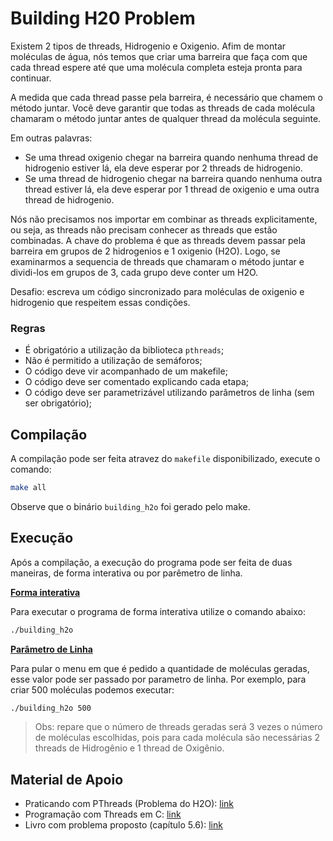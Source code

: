 # Building H20 Problem

Existem 2 tipos de threads, Hidrogenio e Oxigenio. Afim de montar moléculas de água, nós temos que criar uma barreira que faça com que cada thread espere até que uma molécula completa esteja pronta para continuar.

A medida que cada thread passe pela barreira, é necessário que chamem o método juntar. Você deve garantir que todas as threads de cada molécula chamaram o método juntar antes  de qualquer thread da molécula seguinte.

Em outras palavras:

- Se uma thread oxigenio chegar na barreira quando nenhuma thread  de hidrogenio estiver lá, ela deve esperar por 2 threads de hidrogenio.
- Se uma thread de hidrogenio chegar na barreira quando nenhuma outra thread estiver lá, ela deve esperar por 1 thread de oxigenio e uma outra thread de hidrogenio.

Nós não precisamos nos importar em combinar as threads explicitamente, ou seja, as threads não precisam conhecer as threads que estão combinadas. A chave do problema é que as threads devem passar pela barreira em grupos de 2 hidrogenios e 1 oxigenio (H2O). Logo, se examinarmos a sequencia de threads que chamaram o método juntar e dividi-los em grupos de 3, cada grupo deve conter um H2O. 

Desafio: escreva um código sincronizado para moléculas de oxigenio e hidrogenio que respeitem essas condições.



### Regras

- É obrigatório a utilização da biblioteca `pthreads`;
- Não é permitido a utilização de semáforos;
- O código deve vir acompanhado de um makefile;
- O código deve ser comentado explicando cada etapa;
- O código deve ser parametrizável utilizando parâmetros de linha (sem ser obrigatório);



## Compilação

A compilação pode ser feita atravez do `makefile` disponibilizado, execute o comando:

```bash
make all
```

Observe que o binário `building_h2o` foi gerado pelo make.



## Execução

Após a compilação, a execução do programa pode ser feita de duas maneiras, de forma interativa ou por parêmetro de linha.



<u>**Forma interativa**</u>

Para executar o programa de forma interativa utilize o comando abaixo:

```bash
./building_h2o
```



<u>**Parâmetro de Linha**</u>

Para pular o menu em que é pedido a quantidade de moléculas geradas, esse valor pode ser passado por parametro de linha. Por exemplo, para criar 500 moléculas podemos executar:

```bash
./building_h2o 500
```

> Obs: repare que o número de threads geradas será 3 vezes o número de moléculas escolhidas, pois para cada molécula são necessárias 2 threads de Hidrogênio e 1 thread de Oxigênio.



## Material de Apoio

- Praticando com PThreads (Problema do H2O): [link](https://courses.cs.vt.edu/cs3214/fall2014/exercises/water/water.pdf)
- Programação com Threads em C: [link](https://homepages.dcc.ufmg.br/~coutinho/pthreads/ProgramandoComThreads.pdf)
- Livro com problema proposto (capítulo 5.6): [link](https://greenteapress.com/semaphores/LittleBookOfSemaphores.pdf)

